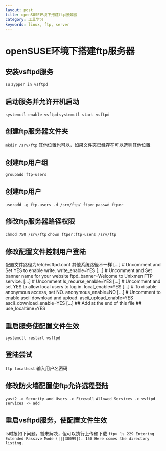 ```yaml
---
layout: post
title: openSUSE环境下搭建ftp服务器
category: 工具学习
keywords: linux, ftp, server
---
```


# openSUSE环境下搭建ftp服务器

## 安装vsftpd服务
`su`
`zypper in vsftpd`

## 启动服务并允许开机启动
`systemctl enable vsftpd`
`systemctl start vsftpd`

## 创建ftp服务器文件夹
`mkdir /srv/ftp` 其他位置也可以，如果文件夹已经存在可以选则其他位置

## 创建ftp用户组
`groupadd ftp-users`

## 创建ftp用户
`useradd -g ftp-users -d /srv/ftp/ ftper`
`passwd ftper`

## 修改ftp服务器路径权限
`chmod 750 /srv/ftp`
`chown ftper:ftp-users /srv/ftp`

## 修改配置文件控制用户登陆
配置文件路径为/etc/vsftpd.conf 其他系统路径不一样
	[...]
	# Uncomment and  Set YES to enable write.
	write_enable=YES
	[...]
	# Uncomment and Set banner name for your website
	ftpd_banner=Welcome to Unixmen FTP service.
	[...]
	# Uncomment
	ls_recurse_enable=YES
	[...]
	# Uncomment and set YES to allow local users to log in.
	local_enable=YES
	[...]
	# To disable anonymous access, set NO.
	anonymous_enable=NO
	[...]
	# Uncomment to enable ascii download and upload.
	ascii_upload_enable=YES
	ascii_download_enable=YES
	[...]
	## Add at the end of this  file ##
	use_localtime=YES

## 重启服务使配置文件生效
`systemctl restart vsftpd`

## 登陆尝试
`ftp localhost` 输入用户名密码

## 修改防火墙配置使ftp允许远程登陆
`yast2 -> Security and Users -> Firewall`
`Allowed Services -> vsftpd services -> add`

## 重启vsftpd服务，使配置文件生效
ls时报如下问题，暂未解决，但可以执行上传和下载
`
	ftp> ls
	229 Entering Extended Passive Mode (|||30099|).
	150 Here comes the directory listing.
`
